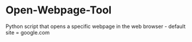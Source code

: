 # Open-Webpage-Tool
Python script that opens a specific webpage in the web browser - default site = google.com
